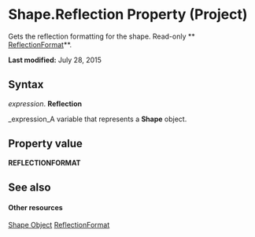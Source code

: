 
# Shape.Reflection Property (Project)
Gets the reflection formatting for the shape. Read-only  ** [ReflectionFormat](http://msdn.microsoft.com/en-us/library/office/ff863140%28v=office.15%29)**.

 **Last modified:** July 28, 2015


## Syntax

 _expression_. **Reflection**

 _expression_A variable that represents a  **Shape** object.


## Property value

 **REFLECTIONFORMAT**


## See also


#### Other resources


 [Shape Object](d2b32bcd-5595-a4a7-9772-feb25fd0103a.md)
 [ReflectionFormat](http://msdn.microsoft.com/en-us/library/office/ff863140%28v=office.15%29)
